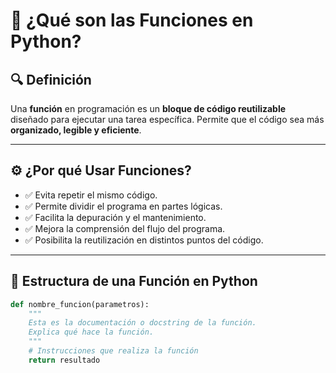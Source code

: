 # 🧠 ¿Qué son las Funciones en Python?

## 🔍 Definición

Una **función** en programación es un **bloque de código reutilizable** diseñado para ejecutar una tarea específica. Permite que el código sea más **organizado, legible y eficiente**.

---

## ⚙️ ¿Por qué Usar Funciones?

- ✅ Evita repetir el mismo código.
- ✅ Permite dividir el programa en partes lógicas.
- ✅ Facilita la depuración y el mantenimiento.
- ✅ Mejora la comprensión del flujo del programa.
- ✅ Posibilita la reutilización en distintos puntos del código.

---

## 🧱 Estructura de una Función en Python

```python
def nombre_funcion(parametros):
    """
    Esta es la documentación o docstring de la función.
    Explica qué hace la función.
    """
    # Instrucciones que realiza la función
    return resultado
